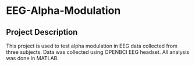 # EEG-Alpha-Modulation

## Project Description 
This project is used to test alpha modulation in EEG data collected from three subjects. Data was collected using OPENBCI EEG headset. All analysis was done in MATLAB.
